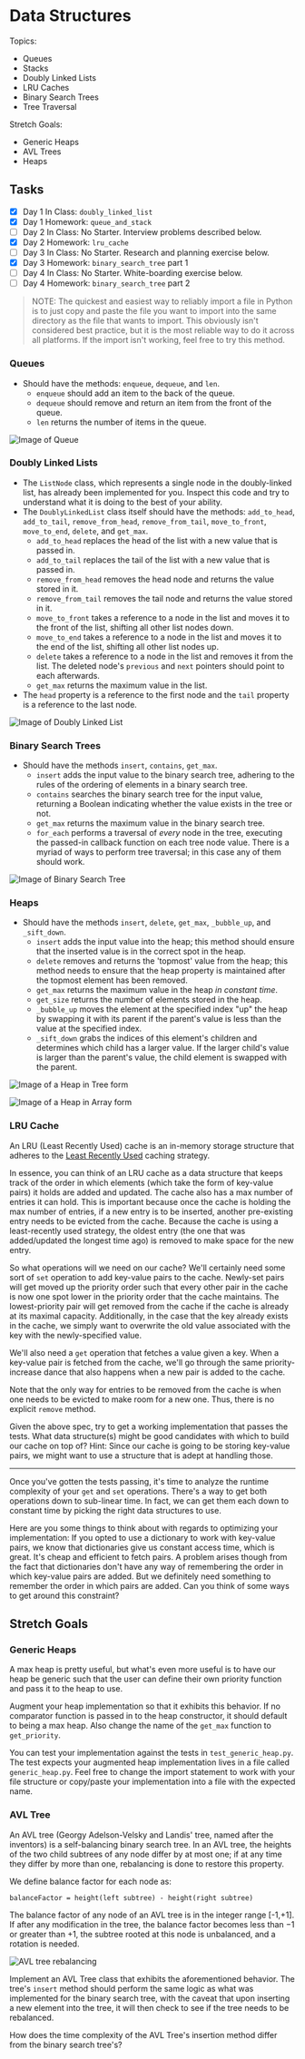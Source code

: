 # Data Structures

Topics:

*   Queues
*   Stacks
*   Doubly Linked Lists
*   LRU Caches
*   Binary Search Trees
*   Tree Traversal

Stretch Goals:

*   Generic Heaps
*   AVL Trees
*   Heaps

## Tasks

*   [x] Day 1 In Class:
    `doubly_linked_list`
*   [x] Day 1 Homework:
    `queue_and_stack`
*   [ ] Day 2 In Class:
    No Starter.
    Interview problems described below.
*   [x] Day 2 Homework:
    `lru_cache`
*   [ ] Day 3 In Class:
    No Starter.
    Research and planning exercise below.
*   [x] Day 3 Homework:
    `binary_search_tree` part 1
*   [ ] Day 4 In Class:
    No Starter.
    White-boarding exercise below.
*   [ ] Day 4 Homework:
    `binary_search_tree` part 2

 > NOTE:
 > The quickest and easiest way to reliably import a file in Python is to just copy and paste the file you want to import into the same directory as the file that wants to import.
 > This obviously isn't considered best practice, but it is the most reliable way to do it across all platforms.
 > If the import isn't working, feel free to try this method.

### Queues

*   Should have the methods: `enqueue`, `dequeue`, and `len`.
    *   `enqueue` should add an item to the back of the queue.
    *   `dequeue` should remove and return an item from the front of the queue.
    *   `len` returns the number of items in the queue.

![Image of Queue](https://upload.wikimedia.org/wikipedia/commons/thumb/5/52/Data_Queue.svg/600px-Data_Queue.svg.png)

### Doubly Linked Lists

*   The `ListNode` class, which represents a single node in the doubly-linked list, has already been implemented for you.
    Inspect this code and try to understand what it is doing to the best of your ability.
*   The `DoublyLinkedList` class itself should have the methods: `add_to_head`, `add_to_tail`, `remove_from_head`, `remove_from_tail`, `move_to_front`, `move_to_end`, `delete`, and `get_max`.
    *   `add_to_head` replaces the head of the list with a new value that is passed in.
    *   `add_to_tail` replaces the tail of the list with a new value that is passed in.
    *   `remove_from_head` removes the head node and returns the value stored in it.
    *   `remove_from_tail` removes the tail node and returns the value stored in it.
    *   `move_to_front` takes a reference to a node in the list and moves it to the front of the list, shifting all other list nodes down.
    *   `move_to_end` takes a reference to a node in the list and moves it to the end of the list, shifting all other list nodes up.
    *   `delete` takes a reference to a node in the list and removes it from the list.
        The deleted node's `previous` and `next` pointers should point to each afterwards.
    *   `get_max` returns the maximum value in the list.
*   The `head` property is a reference to the first node and the `tail` property is a reference to the last node.

![Image of Doubly Linked List](https://upload.wikimedia.org/wikipedia/commons/thumb/5/5e/Doubly-linked-list.svg/610px-Doubly-linked-list.svg.png)

### Binary Search Trees

*   Should have the methods `insert`, `contains`, `get_max`.
    *   `insert` adds the input value to the binary search tree, adhering to the rules of the ordering of elements in a binary search tree.
    *   `contains` searches the binary search tree for the input value, returning a Boolean indicating whether the value exists in the tree or not.
    *   `get_max` returns the maximum value in the binary search tree.
    *   `for_each` performs a traversal of _every_ node in the tree, executing the passed-in callback function on each tree node value.
        There is a myriad of ways to perform tree traversal; in this case any of them should work.

![Image of Binary Search Tree](https://upload.wikimedia.org/wikipedia/commons/thumb/d/da/Binary_search_tree.svg/300px-Binary_search_tree.svg.png)

### Heaps

*   Should have the methods `insert`, `delete`, `get_max`, `_bubble_up`, and `_sift_down`.
    *   `insert` adds the input value into the heap; this method should ensure that the inserted value is in the correct spot in the heap.
    *   `delete` removes and returns the 'topmost' value from the heap; this method needs to ensure that the heap property is maintained after the topmost element has been removed.
    *   `get_max` returns the maximum value in the heap _in constant time_.
    *   `get_size` returns the number of elements stored in the heap.
    *   `_bubble_up` moves the element at the specified index "up" the heap by swapping it with its parent if the parent's value is less than the value at the specified index.
    *   `_sift_down` grabs the indices of this element's children and determines which child has a larger value.
        If the larger child's value is larger than the parent's value, the child element is swapped with the parent.

![Image of a Heap in Tree form](https://upload.wikimedia.org/wikipedia/commons/thumb/3/38/Max-Heap.svg/501px-Max-Heap.svg.png)

![Image of a Heap in Array form](https://upload.wikimedia.org/wikipedia/commons/thumb/d/d2/Heap-as-array.svg/603px-Heap-as-array.svg.png)

### LRU Cache

An LRU (Least Recently Used) cache is an in-memory storage structure that adheres to the [Least Recently Used](https://en.wikipedia.org/wiki/Cache_replacement_policies#Least_recently_used_(LRU)) caching strategy.

In essence, you can think of an LRU cache as a data structure that keeps track of the order in which elements (which take the form of key-value pairs) it holds are added and updated.
The cache also has a max number of entries it can hold.
This is important because once the cache is holding the max number of entries, if a new entry is to be inserted, another pre-existing entry needs to be evicted from the cache.
Because the cache is using a least-recently used strategy, the oldest entry (the one that was added/updated the longest time ago) is removed to make space for the new entry.

So what operations will we need on our cache?
We'll certainly need some sort of `set` operation to add key-value pairs to the cache.
Newly-set pairs will get moved up the priority order such that every other pair in the cache is now one spot lower in the priority order that the cache maintains.
The lowest-priority pair will get removed from the cache if the cache is already at its maximal capacity.
Additionally, in the case that the key already exists in the cache, we simply want to overwrite the old value associated with the key with the newly-specified value.

We'll also need a `get` operation that fetches a value given a key.
When a key-value pair is fetched from the cache, we'll go through the same priority-increase dance that also happens when a new pair is added to the cache.

Note that the only way for entries to be removed from the cache is when one needs to be evicted to make room for a new one.
Thus, there is no explicit `remove` method.

Given the above spec, try to get a working implementation that passes the tests.
What data structure(s) might be good candidates with which to build our cache on top of?
Hint: Since our cache is going to be storing key-value pairs, we might want to use a structure that is adept at handling those.

---

Once you've gotten the tests passing, it's time to analyze the runtime complexity of your `get` and `set` operations.
There's a way to get both operations down to sub-linear time.
In fact, we can get them each down to constant time by picking the right data structures to use.

Here are you some things to think about with regards to optimizing your implementation: If you opted to use a dictionary to work with key-value pairs, we know that dictionaries give us constant access time, which is great.
It's cheap and efficient to fetch pairs.
A problem arises though from the fact that dictionaries don't have any way of remembering the order in which key-value pairs are added.
But we definitely need something to remember the order in which pairs are added.
Can you think of some ways to get around this constraint?

## Stretch Goals

### Generic Heaps

A max heap is pretty useful, but what's even more useful is to have our heap be generic such that the user can define their own priority function and pass it to the heap to use.

Augment your heap implementation so that it exhibits this behavior.
If no comparator function is passed in to the heap constructor, it should default to being a max heap.
Also change the name of the `get_max` function to `get_priority`.

You can test your implementation against the tests in `test_generic_heap.py`.
The test expects your augmented heap implementation lives in a file called `generic_heap.py`.
Feel free to change the import statement to work with your file structure or copy/paste your implementation into a file with the expected name.

### AVL Tree

An AVL tree (Georgy Adelson-Velsky and Landis' tree, named after the inventors) is a self-balancing binary search tree.
In an AVL tree, the heights of the two child subtrees of any node differ by at most one; if at any time they differ by more than one, rebalancing is done to restore this property.

We define balance factor for each node as:

```
balanceFactor = height(left subtree) - height(right subtree)
```

The balance factor of any node of an AVL tree is in the integer range [-1,+1].
If after any modification in the tree, the balance factor becomes less than −1 or greater than +1, the subtree rooted at this node is unbalanced, and a rotation is needed.

![AVL tree rebalancing](https://s3.amazonaws.com/hr-challenge-images/0/1436854305-b167cc766c-AVL_Tree_Rebalancing.svg.png)

Implement an AVL Tree class that exhibits the aforementioned behavior.
The tree's `insert` method should perform the same logic as what was implemented for the binary search tree, with the caveat that upon inserting a new element into the tree, it will then check to see if the tree needs to be rebalanced.

How does the time complexity of the AVL Tree's insertion method differ from the binary search tree's?
